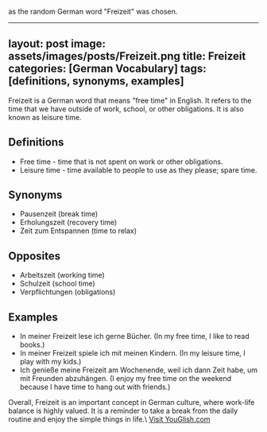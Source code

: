as the random German word "Freizeit" was chosen.

---
layout: post
image: assets/images/posts/Freizeit.png
title: Freizeit
categories: [German Vocabulary]
tags: [definitions, synonyms, examples]
---

Freizeit is a German word that means "free time" in English. It refers to the time that we have outside of work, school, or other obligations. It is also known as leisure time.

## Definitions
- Free time - time that is not spent on work or other obligations.
- Leisure time - time available to people to use as they please; spare time.

## Synonyms
- Pausenzeit (break time)
- Erholungszeit (recovery time)
- Zeit zum Entspannen (time to relax)

## Opposites
- Arbeitszeit (working time)
- Schulzeit (school time)
- Verpflichtungen (obligations)

## Examples
- In meiner Freizeit lese ich gerne Bücher. (In my free time, I like to read books.)
- In meiner Freizeit spiele ich mit meinen Kindern. (In my leisure time, I play with my kids.)
- Ich genieße meine Freizeit am Wochenende, weil ich dann Zeit habe, um mit Freunden abzuhängen. (I enjoy my free time on the weekend because I have time to hang out with friends.)

Overall, Freizeit is an important concept in German culture, where work-life balance is highly valued. It is a reminder to take a break from the daily routine and enjoy the simple things in life.\ <a id="yg-widget-0" class="youglish-widget" data-query="Freizeit" data-lang="german" data-components="8412" data-auto-start="0" data-bkg-color="theme_light" data-title="How%20to%20pronounce%20Freizeit%20in%20German"  rel="nofollow" href="https://youglish.com">Visit YouGlish.com</a><script async src="https://youglish.com/public/emb/widget.js" charset="utf-8"></script>